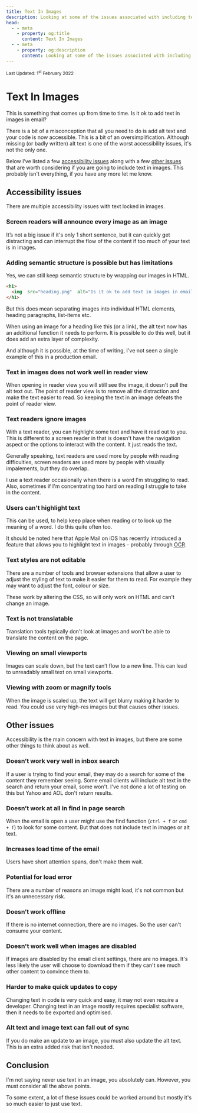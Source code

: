 ```yaml
---
title: Text In Images
description: Looking at some of the issues associated with including text in images.
head:
  - - meta
    - property: og:title
      content: Text In Images
  - - meta
    - property: og:description
      content: Looking at some of the issues associated with including text in images.
---
```


<div style="font-size: 12px">Last Updated: <time  datetime="2022-02-01">1<sup>st</sup> February 2022</time></div>

# Text In Images

This is something that comes up from time to time. Is it ok to add text in images in email?

There is a bit of a misconception that all you need to do is add alt text and your code is now accessible. This is a bit of an oversimplification. Although missing (or badly written) alt text is one of the worst accessibility issues, it's not the only one.

Below I’ve listed a few [accessibility issues](#accessibility-issues) along with a few [other issues](#other-issues) that are worth considering if you are going to include text in images. This probably isn't everything, if you have any more let me know.

## Accessibility issues

There are multiple accessibility issues with text locked in images.

### Screen readers will announce every image as an image

It’s not a big issue if it's only 1 short sentence, but it can quickly get distracting and can interrupt the flow of the content if too much of your text is in images.

### Adding semantic structure is possible but has limitations

Yes, we can still keep semantic structure by wrapping our images in HTML.

```html
<h1>
  <img  src="heading.png"  alt="Is it ok to add text in images in email?">
</h1>
```

But this does mean separating images into individual HTML elements, heading paragraphs, list-items etc.

When using an image for a heading like this (or a link), the alt text now has an additional function it needs to perform. It is possible to do this well, but it does add an extra layer of complexity.

And although it is possible, at the time of writing, I've not seen a single example of this in a production email.

### Text in images does not work well in reader view

When opening in reader view you will still see the image, it doesn't pull the alt text out. The point of reader view is to remove all the distraction and make the text easier to read. So keeping the text in an image defeats the point of reader view.

### Text readers ignore images

With a text reader, you can highlight some text and have it read out to you. This is different to a screen reader in that is doesn't have the navigation aspect or the options to interact with the content. It just reads the text.

Generally speaking, text readers are used more by people with reading difficulties, screen readers are used more by people with visually impalements, but they do overlap.

I use a text reader occasionally when there is a word I'm struggling to read. Also, sometimes if I'm concentrating too hard on reading I struggle to take in the content.

### Users can't highlight text

This can be used, to help keep place when reading or to look up the meaning of a word. I do this quite often too.

It should be noted here that Apple Mail on iOS has recently introduced a feature that allows you to highlight text in images - probably through <abbr title="Optical Character Recognition">OCR</abbr>.

### Text styles are not editable

There are a number of tools and browser extensions that allow a user to adjust the styling of text to make it easier for them to read. For example they may want to adjust the font, colour or size.

These work by altering the CSS, so will only work on HTML and can't change an image.

### Text is not translatable

Translation tools typically don't look at images and won't be able to translate the content on the page.

### Viewing on small viewports

Images can scale down, but the text can’t flow to a new line. This can lead to unreadably small text on small viewports.

### Viewing with zoom or magnify tools

When the image is scaled up, the text will get blurry making it harder to read. You could use very high-res images but that causes other issues.

## Other issues

Accessibility is the main concern with text in images, but there are some other things to think about as well.

### Doesn’t work very well in inbox search

If a user is trying to find your email, they may do a search for some of the content they remember seeing. Some email clients will include alt text in the search and return your email, some won't. I've not done a lot of testing on this but Yahoo and AOL don't return results.

### Doesn’t work at all in find in page search

When the email is open a user might use the find function (`ctrl + f` or `cmd + f`) to look for some content. But that does not include text in images or alt text.

### Increases load time of the email

Users have short attention spans, don't make them wait.

### Potential for load error

There are a number of reasons an image might load, it's not common but it's an unnecessary risk.

### Doesn’t work offline

If there is no internet connection, there are no images. So the user can't consume your content.

### Doesn't work well when images are disabled

If images are disabled by the email client settings, there are no images. It's less likely the user will choose to download them if they can't see much other content to convince them to.

### Harder to make quick updates to copy

Changing text in code is very quick and easy, it may not even require a developer. Changing text in an image mostly requires specialist software, then it needs to be exported and optimised.

### Alt text and image text can fall out of sync

If you do make an update to an image, you must also update the alt text. This is an extra added risk that isn't needed.

## Conclusion

I'm not saying never use text in an image, you absolutely can. However, you must consider all the above points.

To some extent, a lot of these issues could be worked around but mostly it's so much easier to just use text.
